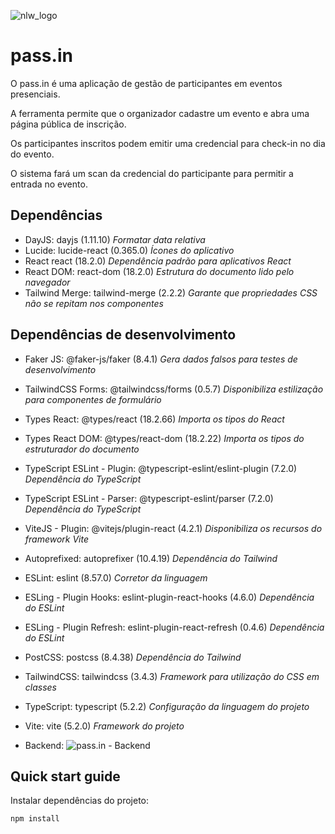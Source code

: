 ![nlw_logo](https://github.com/indianaJonathan/NLW_Unite_NodeJS/assets/22666576/0d7cf97d-ff13-4ca3-a5eb-37a62920ac5c)

# pass.in
O pass.in é uma aplicação de gestão de participantes em eventos presenciais.

A ferramenta permite que o organizador cadastre um evento e abra uma página pública de inscrição.

Os participantes inscritos podem emitir uma credencial para check-in no dia do evento.

O sistema fará um scan da credencial do participante para permitir a entrada no evento.

## Dependências
- DayJS: dayjs (1.11.10) *Formatar data relativa*
- Lucide: lucide-react (0.365.0) *Ícones do aplicativo*
- React react (18.2.0) *Dependência padrão para aplicativos React*
- React DOM: react-dom (18.2.0) *Estrutura do documento lido pelo navegador*
- Tailwind Merge: tailwind-merge (2.2.2) *Garante que propriedades CSS não se repitam nos componentes*

## Dependências de desenvolvimento
- Faker JS: @faker-js/faker (8.4.1) *Gera dados falsos para testes de desenvolvimento*
- TailwindCSS Forms: @tailwindcss/forms (0.5.7) *Disponibiliza estilização para componentes de formulário*
- Types React: @types/react (18.2.66) *Importa os tipos do React*
- Types React DOM: @types/react-dom (18.2.22) *Importa os tipos do estruturador do documento*
- TypeScript ESLint - Plugin: @typescript-eslint/eslint-plugin (7.2.0) *Dependência do TypeScript*
- TypeScript ESLint - Parser: @typescript-eslint/parser (7.2.0) *Dependência do TypeScript*
- ViteJS - Plugin: @vitejs/plugin-react (4.2.1) *Disponibiliza os recursos do framework Vite*
- Autoprefixed: autoprefixer (10.4.19) *Dependência do Tailwind*
- ESLint: eslint (8.57.0) *Corretor da linguagem*
- ESLing - Plugin Hooks: eslint-plugin-react-hooks (4.6.0) *Dependência do ESLint*
- ESLing - Plugin Refresh: eslint-plugin-react-refresh (0.4.6) *Dependência do ESLint*
- PostCSS: postcss (8.4.38) *Dependência do Tailwind*
- TailwindCSS: tailwindcss (3.4.3) *Framework para utilização do CSS em classes*
- TypeScript: typescript (5.2.2) *Configuração da linguagem do projeto*
- Vite: vite (5.2.0) *Framework do projeto*

- Backend: ![pass.in - Backend](https://github.com/indianaJonathan/NLW_Unite_NodeJS)

## Quick start guide

Instalar dependências do projeto:
```
npm install
```